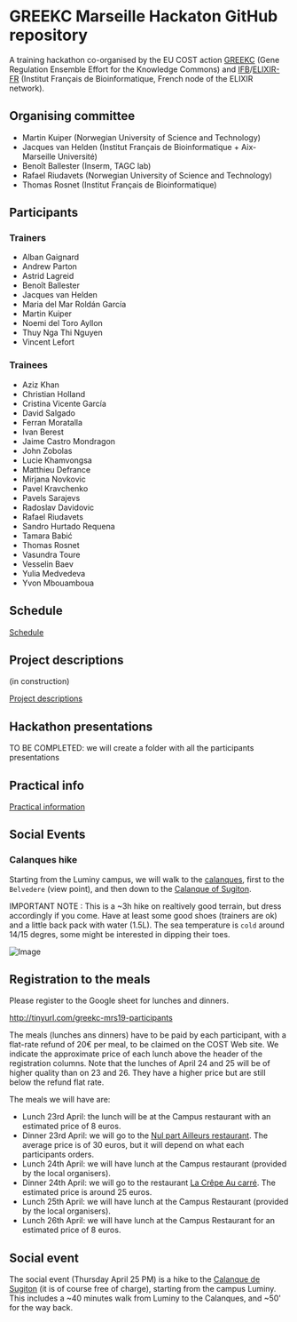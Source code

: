 # GREEKC Marseille Hackaton GitHub repository


A training hackathon co-organised by the EU COST action [GREEKC](http://greekc.org/) (Gene Regulation Ensemble Effort for the Knowledge Commons) and [IFB](https://www.france-bioinformatique.fr/)/[ELIXIR-FR](https://elixir-europe.org/about-us/who-we-are/nodes/france) (Institut Français de Bioinformatique, French node of the ELIXIR network). 



## Organising committee

- Martin Kuiper (Norwegian University of Science and Technology)
- Jacques van Helden (Institut Français de Bioinformatique + Aix-Marseille Université)
- Benoît Ballester (Inserm, TAGC lab)
- Rafael 	Riudavets (Norwegian University of Science and Technology)
- Thomas Rosnet (Institut Français de Bioinformatique)

## Participants

### Trainers
- Alban Gaignard
- Andrew Parton
- Astrid Lagreid
- Benoît Ballester
- Jacques van Helden
- Maria del Mar Roldán García
- Martin Kuiper
- Noemi del Toro Ayllon
- Thuy Nga Thi Nguyen
- Vincent Lefort

### Trainees

- Aziz Khan
- Christian Holland
- Cristina Vicente García
- David Salgado
- Ferran Moratalla
- Ivan Berest
- Jaime Castro Mondragon
- John Zobolas
- Lucie Khamvongsa
- Matthieu Defrance
- Mirjana Novkovic
- Pavel Kravchenko
- Pavels Sarajevs
- Radoslav Davidovic
- Rafael Riudavets
- Sandro Hurtado Requena
- Tamara Babić
- Thomas Rosnet
- Vasundra Toure
- Vesselin Baev
- Yulia Medvedeva
- Yvon Mbouamboua

## Schedule

[Schedule](schedule.md)

## Project descriptions 

(in construction)

[Project descriptions](project_descriptions)

##  Hackathon presentations

TO BE COMPLETED: we will create a folder with all the participants presentations


## Practical info

[Practical information](practical_info.md)


## Social Events

### Calanques hike

Starting from the Luminy campus, we will walk to the [calanques](https://en.wikipedia.org/wiki/Massif_des_Calanques), first to the `Belvedere` (view point), and then down to the [Calanque of Sugiton](https://en.wikipedia.org/wiki/Calanque_de_Sugiton). 


IMPORTANT NOTE : This is a ~3h hike on realtively good terrain, but dress accordingly if you come. Have at least some good shoes (trainers are ok) and a little back pack with water (1.5L). The sea temperature is `cold` around 14/15 degres, some might be interested in dipping their toes. 

![Image](https://fr.wikipedia.org/wiki/Calanque_de_Sugiton#/media/File:Calanque_de_Sugiton.JPG) 




## Registration to the meals 

Please register to the Google sheet for lunches and dinners. 

<http://tinyurl.com/greekc-mrs19-participants>

The meals (lunches ans dinners) have to be paid by each participant, with a flat-rate refund of 20€ per meal, to be claimed on the COST Web site. We indicate the approximate price of each lunch above the header of the registration columns. Note that the lunches of April 24 and 25 will be of higher quality than on 23 and 26. They have a higher price but are still below the refund flat rate. 

The meals we will have are:

- Lunch 23rd April: the lunch will be at the Campus restaurant with an estimated price of 8 euros.
- Dinner 23rd April: we will go to the [Nul part Ailleurs restaurant](http://www.restaurantnulpartailleurs.com/la-carte-1.html). The average price is of 30 euros, but it will depend on what each participants orders. 
- Lunch 24th April: we will have lunch at the Campus restaurant (provided by the local organisers). 
- Dinner 24th April: we will go to the restaurant [La Crêpe Au carré](http://www.lacrepeaucarre.com/notre-carte.aspx). The estimated price is around 25 euros. 
- Lunch 25th April: we will have lunch at the Campus Restaurant (provided by the local organisers). 
- Lunch 26th April: we will have lunch at the Campus Restaurant for an estimated price of 8 euros.

## Social event

The social event (Thursday April 25 PM) is a hike to the [Calanque de Sugiton](http://www.calanques13.com/en/calanque-sugiton.html) (it is of course free of charge), starting from the campus Luminy. This includes a ~40 minutes walk from Luminy to the Calanques, and ~50' for the way back. 
